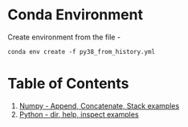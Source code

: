 # Conda Environment
Create environment from the file -

`conda env create -f py38_from_history.yml`

# Table of Contents
1. [Numpy - Append, Concatenate, Stack examples](./01_numpy_examples.ipynb)
2. [Python - dir, help, inspect examples](./02_python_examples.ipynb)